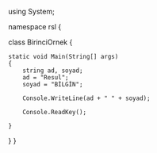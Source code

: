 using System;

namespace rsl {

class BirinciOrnek
{

    static void Main(String[] args)
    {
        string ad, soyad;
        ad = "Resul";
        soyad = "BİLGİN";

        Console.WriteLine(ad + " " + soyad);

        Console.ReadKey();

    }


}
}
